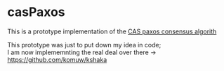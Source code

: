 # casPaxos

This is a prototype implementation of the [CAS paxos consensus algorith](https://github.com/rystsov/caspaxos/blob/master/latex/caspaxos.pdf)                        

This prototype was just to put down my idea in code;                                      
I am now implememnting the real deal over there -> https://github.com/komuw/kshaka                    
